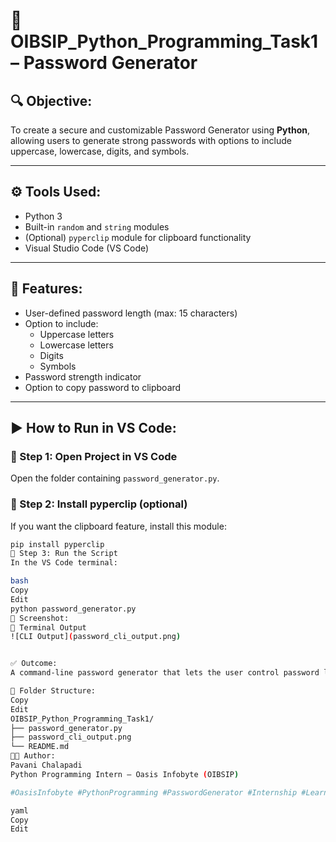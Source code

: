# 🔐 OIBSIP_Python_Programming_Task1 – Password Generator

## 🔍 Objective:
To create a secure and customizable Password Generator using **Python**, allowing users to generate strong passwords with options to include uppercase, lowercase, digits, and symbols.

---

## ⚙️ Tools Used:
- Python 3
- Built-in `random` and `string` modules
- (Optional) `pyperclip` module for clipboard functionality
- Visual Studio Code (VS Code)

---

## 📝 Features:
- User-defined password length (max: 15 characters)
- Option to include:
  - Uppercase letters
  - Lowercase letters
  - Digits
  - Symbols
- Password strength indicator
- Option to copy password to clipboard

---

## ▶️ How to Run in VS Code:

### 🔹 Step 1: Open Project in VS Code
Open the folder containing `password_generator.py`.

### 🔹 Step 2: Install pyperclip (optional)
If you want the clipboard feature, install this module:
```bash
pip install pyperclip
🔹 Step 3: Run the Script
In the VS Code terminal:

bash
Copy
Edit
python password_generator.py
📸 Screenshot:
🔹 Terminal Output
![CLI Output](password_cli_output.png)


✅ Outcome:
A command-line password generator that lets the user control password length and character types, with optional clipboard copy and strength rating.

📁 Folder Structure:
Copy
Edit
OIBSIP_Python_Programming_Task1/
├── password_generator.py
├── password_cli_output.png
└── README.md
🧑‍💻 Author:
Pavani Chalapadi
Python Programming Intern – Oasis Infobyte (OIBSIP)

#OasisInfobyte #PythonProgramming #PasswordGenerator #Internship #LearningByDoing #PythonProjects

yaml
Copy
Edit
